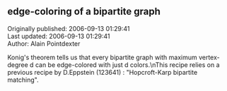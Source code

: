 ## edge-coloring of a bipartite graph  
Originally published: 2006-09-13 01:29:41  
Last updated: 2006-09-13 01:29:41  
Author: Alain Pointdexter  
  
Konig's theorem tells us that every bipartite graph with maximum vertex-degree d can be edge-colored with just d colors.\nThis recipe relies on a previous recipe by D.Eppstein (123641) : "Hopcroft-Karp bipartite matching".